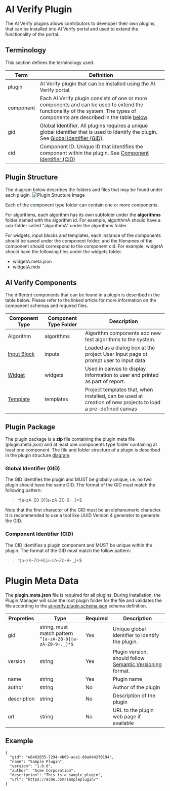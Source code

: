 # AI Verify Plugin

The AI Verify plugins allows contributors to developer their own plugins, that can be installed into AI Verify portal and used to extend the functionality of the portal.

## Terminology
This section defines the terminology used.

| Term | Definition |
| ---- | ---------- |
| plugin | AI Verify plugin that can be installed using the AI Verify portal. |
| component | Each AI Verify plugin consists of one or more components and can be used to extend the functionality of the system. The types of components are described in the table [below](#ai-verify-components). |
| gid | Global Identifier. All plugins requires a unique global identifier that is used to identify the plugin. See [Global Identifier (GID)](#global-identifier-gid). |
| cid | Component ID. Unique ID that identifies the component within the plugin. See [Component Identifier (CID)](#component-identifier-cid) |

## Plugin Structure

The diagram below describes the folders and files that may be found under each plugin.
![Plugin Structure Image](images/Plugin-Structure.png?raw=true)

Each of the component type folder can contain one or more components.

For algorithms, each algorithm has its own subfolder under the **algorithms** folder named with the algorithm id. For example, algorithmA should have a sub-folder called "algorithmA" under the algorithms folder.

For widgets, input blocks and templates, each instance of the components should be saved under the component folder; and the filenames of the component should correspond to the component cid. For example, widgetA should have the following files under the widgets folder.
* widgetA.meta.json
* widgetA.mdx

## AI Verify Components

The different components that can be found in a plugin is described in the table below. Please refer to the linked article for more information on the component schemas and required files.

| Component Type | Component Type Folder | Description |
| -------------- | ------------- | ----------- | 
| Algorithm | algorithms | Algorithm components add new test algorithms to the system. |
| [Input Block](InputBlock.md) | inputs | Loaded as a dialog box at the project User Input page ot prompt user to input data |
| [Widget](Widget.md) | widgets | Used in canvas to display information to user and printed as part of report. |
| [Template](Template.md) | templates | Project templates that, when installed, can be used at creation of new projects to load a pre-defined canvas |


## Plugin Package

The plugin package is a **zip** file containing the plugin meta file (plugin.meta.json) and at least one components type folder containing at least one component. The file and folder structure of a plugin is described in the plugin structure [diagram](#plugin-structure).

### Global Identifier (GID)

The GID identifies the plugin and MUST be globally unique, i.e. no two plugin should have the same GID. The format of the GID must match the following pattern:

> ^[a-zA-Z0-9][a-zA-Z0-9-._]*$

Note that the first character of the GID must be an alphanumeric character. It is recommended to use a tool like UUID Version 4 generator to generate the GID.

### Component Identifier (CID)

The CID identifies a plugin component and MUST be unique within the plugin. The format of the GID must match the follow pattern:

> ^[a-zA-Z0-9][a-zA-Z0-9-._]*$

# Plugin Meta Data

The **plugin.meta.json** file is required for all plugins. During installation, the Plugin Manager will scan the root plugin folder for the file and validates the file according to the [ai-verify.plugin.schema.json](../schemas/ai-verify.plugin.schema.json) schema definition.

| Propreties | Type | Required | Description |
| ---------- | ---- | -------- | ----------- |
| gid | string, must match pattern `^[a-zA-Z0-9][a-zA-Z0-9-._]*$` | Yes | Unique global identifier to identify the plugin. |
| version | string | Yes | Plugin version, should follow [Semantic Versioning](https://semver.org/) format. |
| name | string | Yes | Plugin name |
| author | string | No | Author of the plugin |
| description | string | No | Description of the plugin |
| url | string | No | URL to the plugin web page if available |

## Example
```
{
  "gid": "e6402035-7294-4b69-ace1-68a0442f0194",
  "name": "Sample Plugin",
  "version": "1.0.0",
  "author": "Acme Corporation",
  "description": "This is a sample plugin",
  "url": "https://acme.com/sampleplugin/"
}
```

